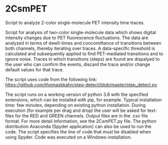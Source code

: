 # 2CsmPET
Script to analyze 2-color single-molecule PET intensity time traces.

Script for analysis of two-color single-molecule data which shows digital intensity
changes due to PET fluorescence fluctuations. The data are analyzed
in terms of dwell-times and concomittance of transitions between both
channels, thereby iterating over traces. A data-specific threshold is calculated
and subsequently applied to find PET-mediated transitions and to ignore noise.
Traces in which transitions (steps) are found are dispalyed to the user who can
confirm the events, discard the trace and/or change default values for
that trace.

The script uses code from the following link:
https://github.com/thomasbkahn/step-detect/blob/master/step_detect.py 

The script runs on a working version of python 3.8 with the specified extensions, which can be installed with pip, for example.
Typical installation time: few minutes, depending on existing python installation.
During execution (for example per drag and drop) the user will be asked for text-files for the RED and GREEN channels. Output
files are in the .csv file format.
For more detail information, see the 2CsmPET.py file.
The python distribution Anaconda (Spyder application) can also be used to run the code. The script specifies the line of
code that must be disabled when using Spyder.
Code was executed on a Windows-installation.
